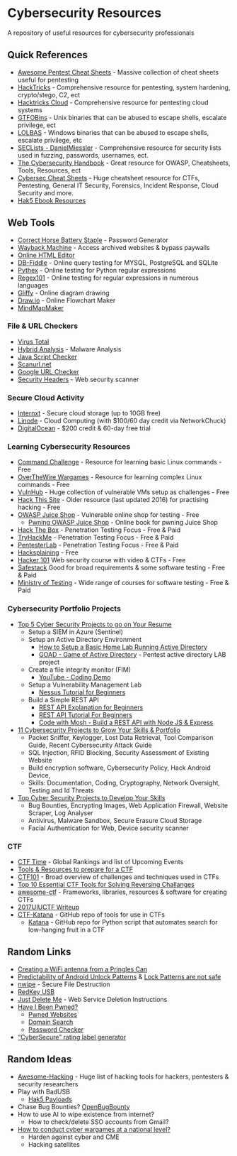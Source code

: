 # Cybersecurity Resources
A repository of useful resources for cybersecurity professionals
## Quick References
* [Awesome Pentest Cheat Sheets](https://github.com/ByteSnipers/awesome-pentest-cheat-sheets) - Massive collection of cheat sheets useful for pentesting
* [HackTricks](https://book.hacktricks.xyz/) - Comprehensive resource for pentesting, system hardening, crypto/stego, C2, ect
* [Hacktricks Cloud](https://cloud.hacktricks.xyz/) - Comprehensive resource for pentesting cloud systems
* [GTFOBins](https://gtfobins.github.io/#) - Unix binaries that can be abused to escape shells, escalate privilege, ect
* [LOLBAS](https://lolbas-project.github.io/) - Windows binaries that can be abused to escape shells, escalate privilege, etc
* [SECLists - DanielMiessler](https://github.com/danielmiessler/SecLists) - Comprehensive resource for security lists used in fuzzing, passwords, usernames, ect.
* [The Cybersecurity Handbook](https://guidesmiths.github.io/cybersecurity-handbook/) - Great resource for OWASP, Cheatsheets, Tools, Resources, ect
* [Cybersec Cheat Sheets](https://github.com/hellmaster559/Cybersec-Cheat-Sheets/blob/09f47b126f086b1c56a0c4ac8abb5dedee8e1de1/README.md) - Huge cheatsheet resource for CTFs, Pentesting, General IT Security, Forensics, Incident Response, Cloud Security and more.
* [Hak5 Ebook Resources](https://shop.hak5.org/collections/e-books)
## Web Tools
* [Correct Horse Battery Staple](https://www.correcthorsebatterystaple.net/index.html) - Password Generator
* [Wayback Machine](https://web.archive.org/) - Access archived websites & bypass paywalls
* [Online HTML Editor](https://onlinehtmleditor.dev/)
* [DB-Fiddle](https://www.db-fiddle.com/) - Online query testing for MYSQL, PostgreSQL and SQLite
* [Pythex](https://pythex.org/) - Online testing for Python regular expressions
* [Regex101](https://regex101.com/) - Online testing for regular expressions in numerous languages
* [Gliffy](https://go.gliffy.com/go/html5/launch) - Online diagram drawing
* [Draw.io](https://app.diagrams.net/) - Online Flowchart Maker
* [MindMapMaker](https://app.mindmapmaker.org/#m:new)
### File & URL Checkers
* [Virus Total](https://www.virustotal.com/gui/home/upload)
* [Hybrid Analysis](https://www.hybrid-analysis.com/) - Malware Analysis
* [Java Script Checker](https://www.typescriptlang.org/)
* [Scanurl.net](https://scanurl.net/)
* [Google URL Checker](https://transparencyreport.google.com/safe-browsing/search)
* [Security Headers](https://securityheaders.com/) - Web security scanner
### Secure Cloud Activity
* [Internxt](https://internxt.com/) - Secure cloud storage (up to 10GB free)
* [Linode](https://www.linode.com/lp/youtube-viewers/?ifso=networkchuck&utm_source=influencer&utm_medium=video&utm_campaign=networkchuck) - Cloud Computing (with $100/60 day credit via NetworkChuck)
* [DigitalOcean](https://try.digitalocean.com/developer-cloud/) - $200 credit & 60-day free trial
### Learning Cybersecurity Resources
* [Command Challenge](https://cmdchallenge.com/) - Resource for learning basic Linux commands - Free
* [OverTheWire Wargames](https://overthewire.org/wargames/) - Resource for learning complex Linux commands - Free
* [VulnHub](https://www.vulnhub.com/) - Huge collection of vulnerable VMs setup as challenges - Free
* [Hack This Site](https://www.hackthissite.org/info/about) - Older resource (last updated 2016) for practising hacking - Free
* [OWASP Juice Shop](https://owasp.org/www-project-juice-shop/) - Vulnerable online shop for testing - Free
     * [Pwning OWASP Juice Shop](https://pwning.owasp-juice.shop/) - Online book for pwning Juice Shop
* [Hack The Box](https://app.hackthebox.com/) - Penetration Testing Focus - Free & Paid
* [TryHackMe](https://tryhackme.com/) - Penetration Testing Focus - Free & Paid
* [PentesterLab](https://pentesterlab.com/) - Penetration Testing Focus - Free & Paid
* [Hacksplaining](https://www.hacksplaining.com/) - Free
* [Hacker 101](https://www.hacker101.com/) Web security course with video & CTFs - Free
* [Safestack](https://safestack.io/) Good for broad requirements & some software testing - Free & Paid
* [Ministry of Testing](https://www.ministryoftesting.com/) - Wide range of courses for software testing - Free & Paid

### Cybersecurity Portfolio Projects
* [Top 5 Cyber Security Projects to go on Your Resume](https://www.youtube.com/watch?v=P9wz0Sted_I&list=WL&index=12)
   * Setup a SIEM in Azure (Sentinel)
   * Setup an Active Directory Environment
      * [How to Setup a Basic Home Lab Running Active Directory](https://www.youtube.com/watch?v=MHsI8hJmggI)
      * [GOAD - Game of Active Directory](https://github.com/Orange-Cyberdefense/GOAD/tree/main) - Pentest active directory LAB project
   * Create a file integrity monitor (FIM)
      * [YouTube - Coding Demo](https://www.youtube.com/watch?v=WJODYmk4ys8)
   * Setup a Vulnerability Management Lab
      * [Nessus Tutorial for Beginners](https://www.youtube.com/watch?v=lT6Px9zJM3s)
   * Build a Simple REST API
      * [REST API Explanation for Beginners](https://www.youtube.com/watch?v=IXzgjovXU94)
      * [REST API Tutorial For Beginners](https://www.youtube.com/watch?v=M2HGgTO3sBI)
      * [Code with Mosh - Build a REST API with Node JS & Express](https://www.youtube.com/watch?v=pKd0Rpw7O48)
* [11 Cybersecurity Projects to Grow Your Skills & Portfolio](https://www.springboard.com/blog/cybersecurity/cyber-security-projects/)
   * Packet Sniffer, Keylogger, Lost Data Retrieval, Tool Comparison Guide, Recent Cybersecurity Attack Guide
   * SQL Injection, RFID Blocking, Security Assessment of Existing Website
   * Build encryption software, Cybersecurity Policy, Hack Android Device,
   * Skills: Documentation, Coding, Cryptography, Network Oversight, Testing and Id Threats
* [Top Cyber Security Projects to Develop Your Skills](https://www.simplilearn.com/top-cyber-security-projects-article)
   * Bug Bounties, Encrypting Images, Web Application Firewall, Website Scraper, Log Analyser
   * Antivirus, Malware Sandbox, Secure Erasure Cloud Storage
   * Facial Authentication for Web, Device security scanner

### CTF
* [CTF Time](https://ctftime.org/) - Global Rankings and list of Upcoming Events
* [Tools & Resources to prepare for a CTF](https://resources.infosecinstitute.com/topic/tools-of-trade-and-resources-to-prepare-in-a-hacker-ctf-competition-or-challenge/)
* [CTF101](https://ctf101.org/) - Broad overview of challenges and techniques used in CTFs
* [Top 10 Essential CTF Tools for Solving Reversing Challanges](https://www.yeahhub.com/top-10-essential-ctf-tools-solving-reversing-challenges/)
* [awesome-ctf](https://apsdehal.in/awesome-ctf/) - Frameworks, libraries, resources & software for creating CTFs
* [2017UIUCTF Writeup](https://github.com/1337pwnie/ctf-writeups/tree/master/2017/UIUCTF)
* [CTF-Katana](https://github.com/JohnHammond/ctf-katana) - GitHub repo of tools for use in CTFs
     * [Katana](https://github.com/JohnHammond/katana) - GitHub repo for Python script that automates search for low-hanging fruit in a CTF

## Random Links
* [Creating a WiFi antenna from a Pringles Can](https://www.makeuseof.com/tag/how-to-make-a-wifi-antenna-out-of-a-pringles-can-nb/)
* [Predictability of Android Unlock Patterns](https://arstechnica.com/information-technology/2015/08/new-data-uncovers-the-surprising-predictability-of-android-lock-patterns/amp/) & [Lock Patterns are not safe](https://www.androidauthority.com/lock-pattern-predictable-636267/)
* [nwipe](https://en.m.wikipedia.org/wiki/Nwipe) - Secure File Destruction
* [RedKey USB](https://redkeyusb.com/collections/data-wipe-tool)
* [Just Delete Me](https://justdeleteme.xyz/) - Web Service Deletion Instructions
* [Have I Been Pwned?](https://haveibeenpwned.com/)
    * [Pwned Websites](https://haveibeenpwned.com/PwnedWebsites)
    * [Domain Search](https://haveibeenpwned.com/DomainSearch)
    * [Password Checker](https://haveibeenpwned.com/Passwords)
* [“CyberSecure” rating label generator](https://cybersecure.eigenmagic.com/)

## Random Ideas
* [Awesome-Hacking](https://github.com/rohankumardubey/awesome-hacking) - Huge list of hacking tools for hackers, pentesters & security researchers
* Play with BadUSB
   * [Hak5 Payloads](https://github.com/hak5/usbrubberducky-payloads/tree/master/payloads)
* Chase Bug Bounties? [OpenBugBounty](https://www.openbugbounty.org/bugbounty-list/)
* How to use AI to wipe existence from internet?
   * How to check/delete SSO accounts from Gmail?
* [How to conduct cyber wargames at a national level?](https://australiancybersecuritymagazine.com.au/how-to-war-game-for-a-nationwide-attack/)
   * Harden against cyber and CME
   * Hacking satellites
